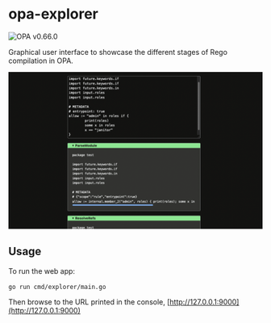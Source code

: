 # opa-explorer

![OPA v0.66.0](https://openpolicyagent.org/badge/v0.66.0)

Graphical user interface to showcase the different stages of Rego compilation in OPA.

![screenshot](/assets/screenshot.png?raw=true "OPA explorer")

## Usage

To run the web app:

```shell
go run cmd/explorer/main.go
```

Then browse to the URL printed in the console, [http://127.0.0.1:9000](http://127.0.0.1:9000)

